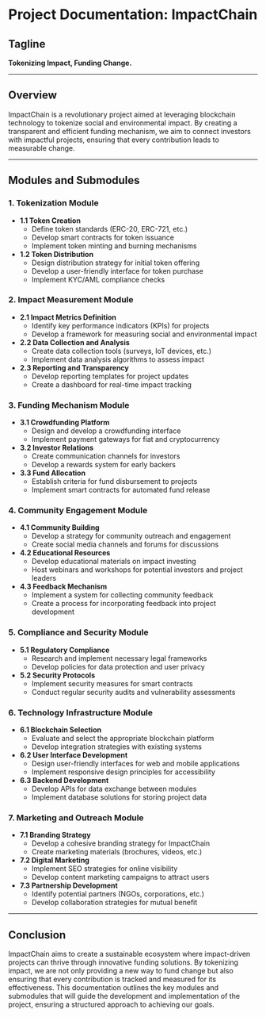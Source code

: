 # Project Documentation: ImpactChain

## Tagline
**Tokenizing Impact, Funding Change.**

---

## Overview
ImpactChain is a revolutionary project aimed at leveraging blockchain technology to tokenize social and environmental impact. By creating a transparent and efficient funding mechanism, we aim to connect investors with impactful projects, ensuring that every contribution leads to measurable change.

---

## Modules and Submodules

### 1. **Tokenization Module**
   - **1.1 Token Creation**
     - Define token standards (ERC-20, ERC-721, etc.)
     - Develop smart contracts for token issuance
     - Implement token minting and burning mechanisms
   - **1.2 Token Distribution**
     - Design distribution strategy for initial token offering
     - Develop a user-friendly interface for token purchase
     - Implement KYC/AML compliance checks

### 2. **Impact Measurement Module**
   - **2.1 Impact Metrics Definition**
     - Identify key performance indicators (KPIs) for projects
     - Develop a framework for measuring social and environmental impact
   - **2.2 Data Collection and Analysis**
     - Create data collection tools (surveys, IoT devices, etc.)
     - Implement data analysis algorithms to assess impact
   - **2.3 Reporting and Transparency**
     - Develop reporting templates for project updates
     - Create a dashboard for real-time impact tracking

### 3. **Funding Mechanism Module**
   - **3.1 Crowdfunding Platform**
     - Design and develop a crowdfunding interface
     - Implement payment gateways for fiat and cryptocurrency
   - **3.2 Investor Relations**
     - Create communication channels for investors
     - Develop a rewards system for early backers
   - **3.3 Fund Allocation**
     - Establish criteria for fund disbursement to projects
     - Implement smart contracts for automated fund release

### 4. **Community Engagement Module**
   - **4.1 Community Building**
     - Develop a strategy for community outreach and engagement
     - Create social media channels and forums for discussions
   - **4.2 Educational Resources**
     - Develop educational materials on impact investing
     - Host webinars and workshops for potential investors and project leaders
   - **4.3 Feedback Mechanism**
     - Implement a system for collecting community feedback
     - Create a process for incorporating feedback into project development

### 5. **Compliance and Security Module**
   - **5.1 Regulatory Compliance**
     - Research and implement necessary legal frameworks
     - Develop policies for data protection and user privacy
   - **5.2 Security Protocols**
     - Implement security measures for smart contracts
     - Conduct regular security audits and vulnerability assessments

### 6. **Technology Infrastructure Module**
   - **6.1 Blockchain Selection**
     - Evaluate and select the appropriate blockchain platform
     - Develop integration strategies with existing systems
   - **6.2 User Interface Development**
     - Design user-friendly interfaces for web and mobile applications
     - Implement responsive design principles for accessibility
   - **6.3 Backend Development**
     - Develop APIs for data exchange between modules
     - Implement database solutions for storing project data

### 7. **Marketing and Outreach Module**
   - **7.1 Branding Strategy**
     - Develop a cohesive branding strategy for ImpactChain
     - Create marketing materials (brochures, videos, etc.)
   - **7.2 Digital Marketing**
     - Implement SEO strategies for online visibility
     - Develop content marketing campaigns to attract users
   - **7.3 Partnership Development**
     - Identify potential partners (NGOs, corporations, etc.)
     - Develop collaboration strategies for mutual benefit

---

## Conclusion
ImpactChain aims to create a sustainable ecosystem where impact-driven projects can thrive through innovative funding solutions. By tokenizing impact, we are not only providing a new way to fund change but also ensuring that every contribution is tracked and measured for its effectiveness. This documentation outlines the key modules and submodules that will guide the development and implementation of the project, ensuring a structured approach to achieving our goals.